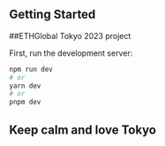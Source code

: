 ## Getting Started

##ETHGlobal Tokyo 2023 project

First, run the development server:

```bash
npm run dev
# or
yarn dev
# or
pnpm dev
```

## Keep calm and love Tokyo
